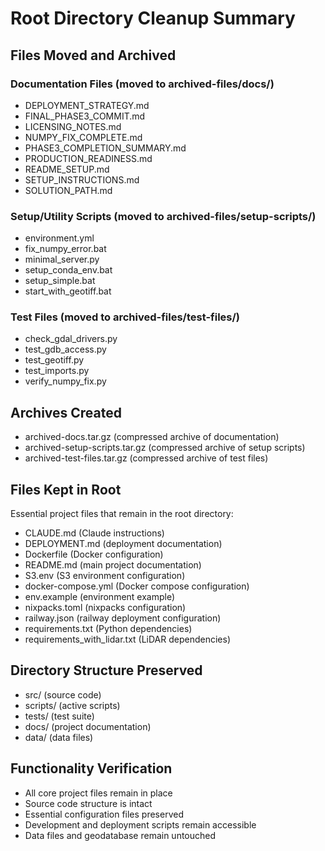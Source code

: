 # Root Directory Cleanup Summary

## Files Moved and Archived

### Documentation Files (moved to archived-files/docs/)
- DEPLOYMENT_STRATEGY.md
- FINAL_PHASE3_COMMIT.md
- LICENSING_NOTES.md
- NUMPY_FIX_COMPLETE.md
- PHASE3_COMPLETION_SUMMARY.md
- PRODUCTION_READINESS.md
- README_SETUP.md
- SETUP_INSTRUCTIONS.md
- SOLUTION_PATH.md

### Setup/Utility Scripts (moved to archived-files/setup-scripts/)
- environment.yml
- fix_numpy_error.bat
- minimal_server.py
- setup_conda_env.bat
- setup_simple.bat
- start_with_geotiff.bat

### Test Files (moved to archived-files/test-files/)
- check_gdal_drivers.py
- test_gdb_access.py
- test_geotiff.py
- test_imports.py
- verify_numpy_fix.py

## Archives Created
- archived-docs.tar.gz (compressed archive of documentation)
- archived-setup-scripts.tar.gz (compressed archive of setup scripts)
- archived-test-files.tar.gz (compressed archive of test files)

## Files Kept in Root
Essential project files that remain in the root directory:
- CLAUDE.md (Claude instructions)
- DEPLOYMENT.md (deployment documentation)
- Dockerfile (Docker configuration)
- README.md (main project documentation)
- S3.env (S3 environment configuration)
- docker-compose.yml (Docker compose configuration)
- env.example (environment example)
- nixpacks.toml (nixpacks configuration)
- railway.json (railway deployment configuration)
- requirements.txt (Python dependencies)
- requirements_with_lidar.txt (LiDAR dependencies)

## Directory Structure Preserved
- src/ (source code)
- scripts/ (active scripts)
- tests/ (test suite)
- docs/ (project documentation)
- data/ (data files)

## Functionality Verification
- All core project files remain in place
- Source code structure is intact
- Essential configuration files preserved
- Development and deployment scripts remain accessible
- Data files and geodatabase remain untouched